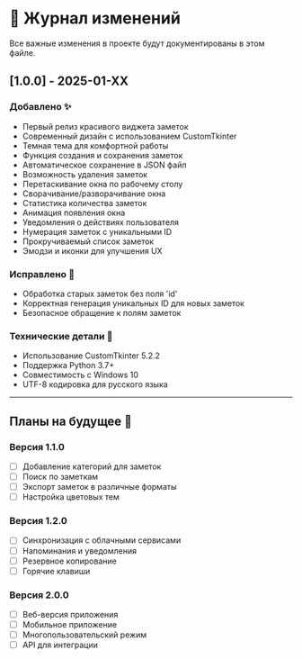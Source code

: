 # 📝 Журнал изменений

Все важные изменения в проекте будут документированы в этом файле.

## [1.0.0] - 2025-01-XX

### Добавлено ✨
- Первый релиз красивого виджета заметок
- Современный дизайн с использованием CustomTkinter
- Темная тема для комфортной работы
- Функция создания и сохранения заметок
- Автоматическое сохранение в JSON файл
- Возможность удаления заметок
- Перетаскивание окна по рабочему столу
- Сворачивание/разворачивание окна
- Статистика количества заметок
- Анимация появления окна
- Уведомления о действиях пользователя
- Нумерация заметок с уникальными ID
- Прокручиваемый список заметок
- Эмодзи и иконки для улучшения UX

### Исправлено 🐛
- Обработка старых заметок без поля 'id'
- Корректная генерация уникальных ID для новых заметок
- Безопасное обращение к полям заметок

### Технические детали 🔧
- Использование CustomTkinter 5.2.2
- Поддержка Python 3.7+
- Совместимость с Windows 10
- UTF-8 кодировка для русского языка

---

## Планы на будущее 🚀

### Версия 1.1.0
- [ ] Добавление категорий для заметок
- [ ] Поиск по заметкам
- [ ] Экспорт заметок в различные форматы
- [ ] Настройка цветовых тем

### Версия 1.2.0
- [ ] Синхронизация с облачными сервисами
- [ ] Напоминания и уведомления
- [ ] Резервное копирование
- [ ] Горячие клавиши

### Версия 2.0.0
- [ ] Веб-версия приложения
- [ ] Мобильное приложение
- [ ] Многопользовательский режим
- [ ] API для интеграции 